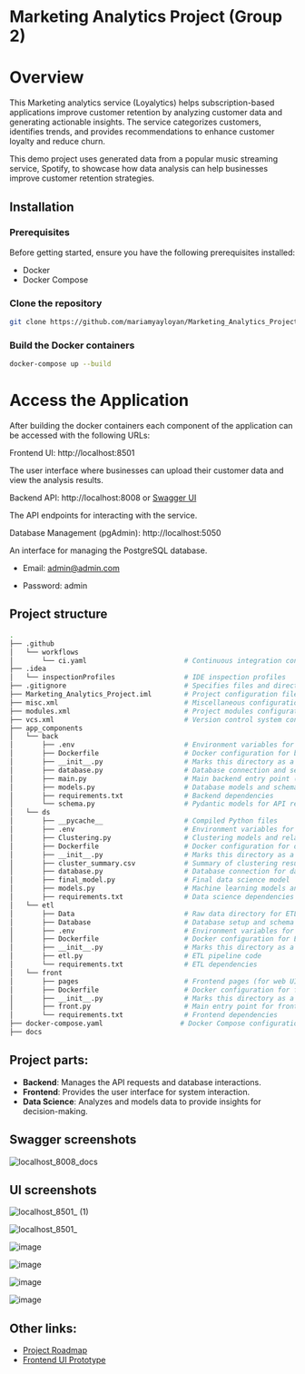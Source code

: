 # Marketing Analytics Project (Group 2)

# Overview
This Marketing analytics service (Loyalytics) helps subscription-based applications improve customer retention by analyzing customer data and generating actionable insights. The service categorizes customers, identifies trends, and provides recommendations to enhance customer loyalty and reduce churn.

This demo project uses generated data from a popular music streaming service, Spotify, to showcase how data analysis can help businesses improve customer retention strategies.

## Installation

### Prerequisites
Before getting started, ensure you have the following prerequisites installed:
- Docker
- Docker Compose

### Clone the repository

```bash
git clone https://github.com/mariamyayloyan/Marketing_Analytics_Project.git
```
### Build the Docker containers
```bash
docker-compose up --build
```


# Access the Application

After building the docker containers each component of the application can be accessed with the following URLs:

Frontend UI: http://localhost:8501

The user interface where businesses can upload their customer data and view the analysis results.

Backend API: http://localhost:8008 or  [Swagger UI](http://localhost:8008/docs)

The API endpoints for interacting with the service. 

Database Management (pgAdmin): http://localhost:5050

An interface for managing the PostgreSQL database.

- Email: admin@admin.com

- Password: admin

## Project structure

```bash
.
├── .github
│   └── workflows
│       └── ci.yaml                        # Continuous integration configuration for automated testing
├── .idea
│   └── inspectionProfiles                 # IDE inspection profiles
├── .gitignore                             # Specifies files and directories to ignore in Git
├── Marketing_Analytics_Project.iml        # Project configuration file 
├── misc.xml                               # Miscellaneous configuration file (IDE-specific)
├── modules.xml                            # Project modules configuration (IDE-specific)
├── vcs.xml                                # Version control system configuration (IDE-specific)
├── app_components
│   └── back
│       ├── .env                           # Environment variables for backend
│       ├── Dockerfile                     # Docker configuration for backend service
│       ├── __init__.py                    # Marks this directory as a Python package
│       ├── database.py                    # Database connection and setup
│       ├── main.py                        # Main backend entry point (API setup)
│       ├── models.py                      # Database models and schema definitions
│       ├── requirements.txt               # Backend dependencies
│       └── schema.py                      # Pydantic models for API requests and responses
│   └── ds
│       ├── __pycache__                    # Compiled Python files 
│       ├── .env                           # Environment variables for data science 
│       ├── Clustering.py                  # Clustering models and related scripts
│       ├── Dockerfile                     # Docker configuration for data science services
│       ├── __init__.py                    # Marks this directory as a Python package
│       ├── cluster_summary.csv            # Summary of clustering results
│       ├── database.py                    # Database connection for data science components
│       ├── final_model.py                 # Final data science model 
│       ├── models.py                      # Machine learning models and training code
│       ├── requirements.txt               # Data science dependencies
│   └── etl
│       ├── Data                           # Raw data directory for ETL processing
│       ├── Database                       # Database setup and schema for ETL processes
│       ├── .env                           # Environment variables for ETL processes
│       ├── Dockerfile                     # Docker configuration for ETL service
│       ├── __init__.py                    # Marks this directory as a Python package
│       ├── etl.py                         # ETL pipeline code 
│       └── requirements.txt               # ETL dependencies
│   └── front
│       ├── pages                          # Frontend pages (for web UI)
│       ├── Dockerfile                     # Docker configuration for frontend service
│       ├── __init__.py                    # Marks this directory as a Python package
│       ├── front.py                       # Main entry point for frontend (UI logic)
│       └── requirements.txt               # Frontend dependencies 
├── docker-compose.yaml                   # Docker Compose configuration for setting up multi-container environment
├── docs
```

## Project parts:
- **Backend**: Manages the API requests and database interactions.
- **Frontend**: Provides the user interface for system interaction.
- **Data Science**: Analyzes and models data to provide insights for decision-making.
  
## Swagger screenshots

![localhost_8008_docs](https://github.com/user-attachments/assets/7dc2d85c-9d1c-429b-9d66-a124c5775abc)

## UI screenshots

![localhost_8501_ (1)](https://github.com/user-attachments/assets/6f886766-1769-4ba7-a2a9-b1d90477da0e)

![localhost_8501_](https://github.com/user-attachments/assets/19ac3440-5b04-4f15-9281-67c9ce8d20a0)

![image](https://github.com/user-attachments/assets/1e2ea397-2f90-43d4-b06d-327b0c5cc5d9)

![image](https://github.com/user-attachments/assets/ee962b3f-ebab-47b1-8050-69e0135f860b)

![image](https://github.com/user-attachments/assets/d1051085-cbe8-42fc-9fed-7af7aec242ae)

![image](https://github.com/user-attachments/assets/4db81487-cf12-46a6-9da0-e8e0071fd107)



## Other links:
- [Project Roadmap](https://miro.com/app/board/uXjVLNgys98=/)
- [Frontend UI Prototype](https://www.canva.com/design/DAGUmLz2NaA/52-N9z3R2h_vcs9RnpEqzQ/edit?utm_content=DAGUmLz2NaA&utm_campaign=designshare&utm_medium=link2&utm_source=sharebutton)
  
